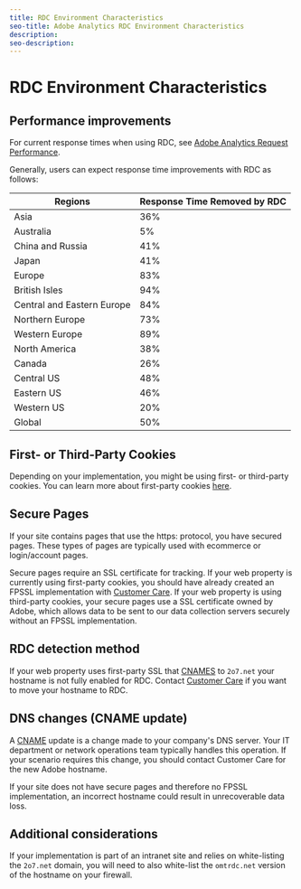 ```yaml
---
title: RDC Environment Characteristics
seo-title: Adobe Analytics RDC Environment Characteristics
description:
seo-description: 
---
```


# RDC Environment Characteristics

## Performance improvements

For current response times when using RDC, see [Adobe Analytics Request Performance](https://marketing.adobe.com/resources/help/en_US/whitepapers/performance/). 

Generally, users can expect response time improvements with RDC as follows:

| Regions | Response Time Removed by RDC |
| --- | --- |
| Asia | 36% |
| Australia | 5% |
| China and Russia | 41% |
| Japan | 41% |
| Europe | 83% |
| British Isles | 94% |
| Central and Eastern Europe | 84% |
| Northern Europe | 73% |
| Western Europe | 89% |
| North America | 38% |
| Canada | 26% |
| Central US | 48% |
| Eastern US | 46% |
| Western US | 20% |
| Global | 50% |

## First- or Third-Party Cookies

Depending on your implementation, you might be using first- or third-party cookies. You can learn more about first-party cookies [here](https://marketing.adobe.com/resources/help/en_US/whitepapers/first_party_cookies/fpcookies_overview.html).

## Secure Pages

If your site contains pages that use the https: protocol, you have secured pages. These types of pages are typically used with ecommerce or login/account pages.

Secure pages require an SSL certificate for tracking. If your web property is currently using first-party cookies, you should have already created an FPSSL implementation with [Customer Care](https://helpx.adobe.com/contact/enterprise-support.ec.html). If your web property is using third-party cookies, your secure pages use a SSL certificate owned by Adobe, which allows data to be sent to our data collection servers securely without an FPSSL implementation.

## RDC detection method

If your web property uses first-party SSL that [CNAMES](https://marketing.adobe.com/resources/help/en_US/whitepapers/first_party_cookies/fpcookies_cname.html) to `2o7.net` your hostname is not fully enabled for RDC. Contact [Customer Care](https://helpx.adobe.com/contact/enterprise-support.ec.html) if you want to move your hostname to RDC.

## DNS changes (CNAME update)

A [CNAME](https://marketing.adobe.com/resources/help/en_US/whitepapers/first_party_cookies/fpcookies_cname.html) update is a change made to your company's DNS server. Your IT department or network operations team typically handles this operation. If your scenario requires this change, you should contact Customer Care for the new Adobe hostname.

If your site does not have secure pages and therefore no FPSSL implementation, an incorrect hostname could result in unrecoverable data loss.

## Additional considerations

If your implementation is part of an intranet site and relies on white-listing the `2o7.net` domain, you will need to also white-list the `omtrdc.net` version of the hostname on your firewall.
